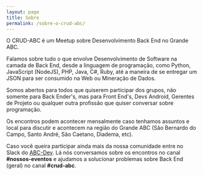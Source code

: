 ```yaml
---
layout: page
title: Sobre
permalink: /sobre-o-crud-abc/
---
```


O CRUD-ABC é um Meetup sobre Desenvolvimento Back End no Grande ABC.

Falamos sobre tudo o que envolve Desenvolvimento de Software na camada de Back End, desde a linguagem de programação, como Python, JavaScript (NodeJS), PHP, Java, C#, Ruby, até a maneira de se entregar um  JSON para ser consumido na Web ou Mineração de Dados.

Somos abertos para todos que quiserem participar dos grupos, não somente para Back Ender's, mas para Front End's, Devs Android, Gerentes de Projeto ou qualquer outra profissão que quiser conversar sobre programação.

Os encontros podem acontecer mensalmente caso tenhamos assuntos e local para discutir e acontecem na região do Grande ABC (São Bernardo do Campo, Santo André, São Caetano, Diadema, etc).

Caso você queira participar ainda mais da nossa comunidade entre no Slack do [ABC-Dev](https://github.com/abc-dev/slack). Lá nós conversamos sobre os encontros no canal **#nossos-eventos** e ajudamos a solucionar problemas sobre Back End (geral) no canal **#crud-abc**.